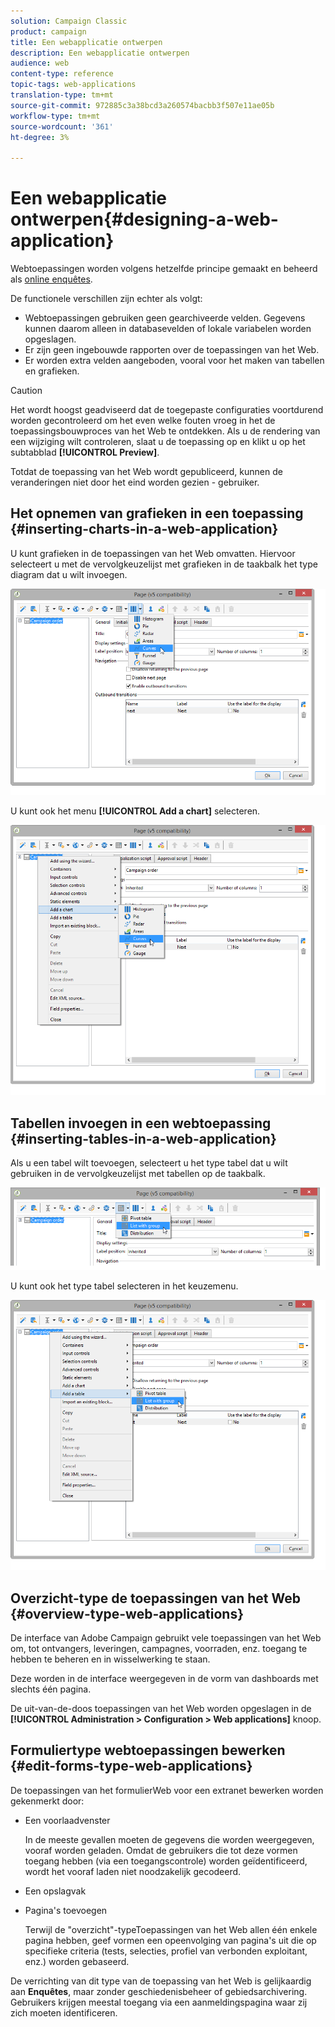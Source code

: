 ```yaml
---
solution: Campaign Classic
product: campaign
title: Een webapplicatie ontwerpen
description: Een webapplicatie ontwerpen
audience: web
content-type: reference
topic-tags: web-applications
translation-type: tm+mt
source-git-commit: 972885c3a38bcd3a260574bacbb3f507e11ae05b
workflow-type: tm+mt
source-wordcount: '361'
ht-degree: 3%

---
```



# Een webapplicatie ontwerpen{#designing-a-web-application}

Webtoepassingen worden volgens hetzelfde principe gemaakt en beheerd als [online enquêtes](../../web/using/about-surveys.md).

De functionele verschillen zijn echter als volgt:

* Webtoepassingen gebruiken geen gearchiveerde velden. Gegevens kunnen daarom alleen in databasevelden of lokale variabelen worden opgeslagen.
* Er zijn geen ingebouwde rapporten over de toepassingen van het Web.
* Er worden extra velden aangeboden, vooral voor het maken van tabellen en grafieken.

>[!CAUTION]
>
>Het wordt hoogst geadviseerd dat de toegepaste configuraties voortdurend worden gecontroleerd om het even welke fouten vroeg in het de toepassingsbouwproces van het Web te ontdekken. Als u de rendering van een wijziging wilt controleren, slaat u de toepassing op en klikt u op het subtabblad **[!UICONTROL Preview]**.
>
>Totdat de toepassing van het Web wordt gepubliceerd, kunnen de veranderingen niet door het eind worden gezien - gebruiker.

## Het opnemen van grafieken in een toepassing {#inserting-charts-in-a-web-application}

U kunt grafieken in de toepassingen van het Web omvatten. Hiervoor selecteert u met de vervolgkeuzelijst met grafieken in de taakbalk het type diagram dat u wilt invoegen.

![](assets/s_ncs_admin_webapps_bar_graph.png)

U kunt ook het menu **[!UICONTROL Add a chart]** selecteren.

![](assets/s_ncs_admin_webapps_graph.png)

## Tabellen invoegen in een webtoepassing {#inserting-tables-in-a-web-application}

Als u een tabel wilt toevoegen, selecteert u het type tabel dat u wilt gebruiken in de vervolgkeuzelijst met tabellen op de taakbalk.

![](assets/s_ncs_admin_webapps_bar_table.png)

U kunt ook het type tabel selecteren in het keuzemenu.

![](assets/s_ncs_admin_webapps_table.png)

## Overzicht-type de toepassingen van het Web {#overview-type-web-applications}

De interface van Adobe Campaign gebruikt vele toepassingen van het Web om, tot ontvangers, leveringen, campagnes, voorraden, enz. toegang te hebben te beheren en in wisselwerking te staan.

Deze worden in de interface weergegeven in de vorm van dashboards met slechts één pagina.

De uit-van-de-doos toepassingen van het Web worden opgeslagen in de **[!UICONTROL Administration > Configuration > Web applications]** knoop.

## Formuliertype webtoepassingen bewerken {#edit-forms-type-web-applications}

De toepassingen van het formulierWeb voor een extranet bewerken worden gekenmerkt door:

* Een voorlaadvenster

   In de meeste gevallen moeten de gegevens die worden weergegeven, vooraf worden geladen. Omdat de gebruikers die tot deze vormen toegang hebben (via een toegangscontrole) worden geïdentificeerd, wordt het vooraf laden niet noodzakelijk gecodeerd.

* Een opslagvak
* Pagina&#39;s toevoegen

   Terwijl de &quot;overzicht&quot;-typeToepassingen van het Web allen één enkele pagina hebben, geef vormen een opeenvolging van pagina&#39;s uit die op specifieke criteria (tests, selecties, profiel van verbonden exploitant, enz.) worden gebaseerd.

De verrichting van dit type van de toepassing van het Web is gelijkaardig aan **Enquêtes**, maar zonder geschiedenisbeheer of gebiedsarchivering. Gebruikers krijgen meestal toegang via een aanmeldingspagina waar zij zich moeten identificeren.
